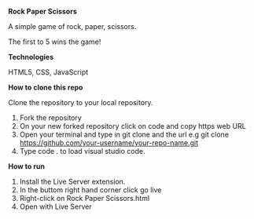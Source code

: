 **Rock Paper Scissors**

A simple game of rock, paper, scissors.

The first to 5 wins the game!

**Technologies**

HTML5, CSS, JavaScript 

**How to clone this repo**

Clone the repository to your local repository.

1. Fork the repository
2. On your new forked repository click on code and copy https web URL
3. Open your terminal and type in git clone and the url e.g git clone https://github.com/your-username/your-repo-name.git
4. Type code . to load visual studio code.

**How to run**

1. Install the Live Server extension.
2. In the buttom right hand corner click go live
3. Right-click on Rock Paper Scissors.html 
4. Open with Live Server